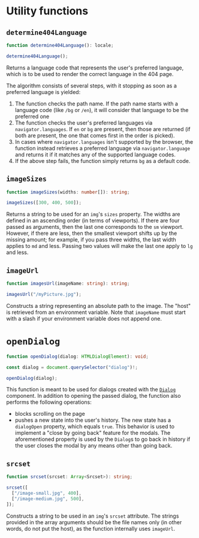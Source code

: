 # Utility functions

## `determine404Language`

```ts
function determine404Language(): locale;

determine404Language();
```

Returns a language code that represents the user's preferred language, which is to be used to render the correct language in the 404 page.

The algorithm consists of several steps, with it stopping as soon as a preferred language is yielded:

1. The function checks the path name. If the path name starts with a language code (like `/bg` or `/en`), it will consider that language to be the preferred one
2. The function checks the user's preferred languages via `navigator.languages`. If `en` or `bg` are present, then those are returned (if both are present, the one that comes first in the order is picked).
3. In cases where `navigator.languages` isn't supported by the browser, the function instead retrieves a preferred language via `navigator.language` and returns it if it matches any of the supported language codes.
4. If the above step fails, the function simply returns `bg` as a default code.

## `imageSizes`

```ts
function imageSizes(widths: number[]): string;

imageSizes([300, 400, 500]);
```

Returns a string to be used for an `img`'s `sizes` property. The widths are defined in an ascending order (in terms of viewports). If there are four passed as arguments, then the last one corresponds to the `sm` viewport. However, if there are less, then the smallest viewport shifts up by the missing amount; for example, if you pass three widths, the last width applies to `md` and less. Passing two values will make the last one apply to `lg` and less.

## `imageUrl`

```ts
function imagesUrl(imageName: string): string;

imagesUrl("/myPicture.jpg");
```

Constructs a string representing an absolute path to the image. The "host" is retrieved from an environment variable. Note that `imageName` must start with a slash if your environment variable does not append one.

# `openDialog`

```ts
function openDialog(dialog: HTMLDialogElement): void;

const dialog = document.querySelector("dialog")!;

openDialog(dialog);
```

This function is meant to be used for dialogs created with the [`Dialog`](/src/common/README.md#Dialog) component. In addition to opening the passed dialog, the function also performs the following operations:

- blocks scrolling on the page
- pushes a new state into the user's history. The new state has a `dialogOpen` property, which equals `true`. This behavior is used to implement a "close by going back" feature for the modals. The aforementioned property is used by the `Dialog`s to go back in history if the user closes the modal by any means other than going back.

## `srcset`

```ts
function srcset(srcset: Array<Srcset>): string;

srcset([
  ["/image-small.jpg", 400],
  ["/image-medium.jpg", 500],
]);
```

Constructs a string to be used in an `img`'s `srcset` attribute. The strings provided in the array arguments should be the file names only (in other words, do not put the host), as the function internally uses `imageUrl`.
